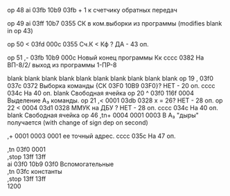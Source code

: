 op 48
ai   03fb 10b9 03fb                         + 1 к счетчику обратных передач

op 49
ai   03ff 10b7 0355                         СК в ком.выборки из программы (modifies blank in op 43)

op 50
<    03fd 000c 0355                         Сч.К < Кф ? ДА - 43 оп.

op 51
,-   03fb 10b9 000c                         Новый конец программы Кк
cccc 0382                                   На ВП-8/2/ выход из программы 1-ПР-8

blank
blank
blank
blank
blank
blank
blank
blank 
blank
blank
op 19
,    03f0 037c 0372                         Выборка команды {СК 03F0 10B9 03F0}? НЕТ - 20 оп.
cccc 034c                                   На 40 оп.
blank                                       Свободная ячейка
op 20
^     03f0 116f 0004                        Выделение А₃ команды.
op 21
,< 	  0001 03db 0328                        х = 26? НЕТ - 28 оп.
op 22
< 	  0004 03d1 0328                         ММУК на ДБУ ? НЕТ - 28 оп.
cccc  034c                                  На 40 оп.
blank                                       Свободная ячейка
op 46
,tn+  0004 0001 0003                        В А₃ "дыры" получается (with change of sign dep on second)

,+    0001 0003 0001                        ее точный адрес.
cccc  035c                                  На 47 оп.

,tn   03f0 0001                                 
,stop 13ff 13ff                                 
ai    03f0 10b9 03f0                       Вспомогательные             
,tn             03fc                       константы            
,stop 13ff 13ff                                 
                1200                                    